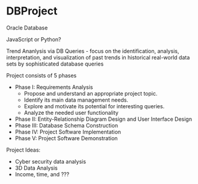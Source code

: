 # DBProject

Oracle Database

JavaScript or Python?

Trend Ananlysis via DB Queries - focus on the identification, analysis, interpretation, and visualization of past trends in historical real-world data sets by sophisticated database queries

Project consists of 5 phases
  - Phase I: Requirements Analysis
    - Propose and understand an appropriate project topic.
    - Identify its main data management needs.
    - Explore and motivate its potential for interesting queries.
    - Analyze the needed user functionality
  - Phase II: Entity-Relationship Diagram Design and User Interface 
    Design
  - Phase III: Database Schema Construction
  - Phase IV: Project Software Implementation
  - Phase V: Project Software Demonstration
  
Project Ideas:
  - Cyber security data analysis
  - 3D Data Analysis
  - Income, time, and ???

